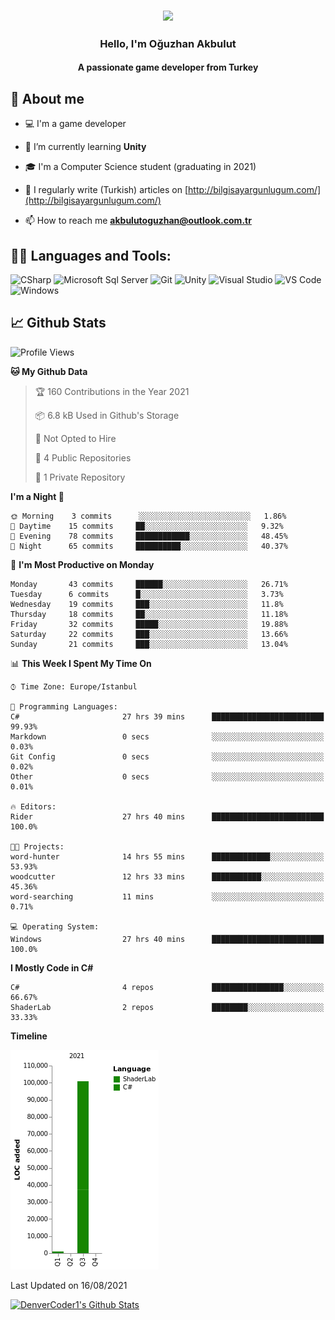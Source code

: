 <h3 align="center"><img width="30%" src="https://i.ibb.co/X8Kzg5W/playing-music-bro.png"></h3>

<h3 align="center">Hello, I'm Oğuzhan Akbulut</h3>
<h4 align="center">A passionate game developer from Turkey</h3>

## 📖 About me

- :computer: I'm a game developer

- 🌱 I’m currently learning **Unity**

- 🎓 I'm a Computer Science student (graduating in 2021)

- 📝 I regularly write (Turkish) articles on [http://bilgisayargunlugum.com/](http://bilgisayargunlugum.com/)

- 📫 How to reach me **akbulutoguzhan@outlook.com.tr**


## 👨‍💻 Languages and Tools:

![CSharp](https://img.shields.io/badge/-C%20Sharp-239120?logo=C-sharp&style=flat-square)
![Microsoft Sql Server](https://img.shields.io/badge/-Sql%20Server-CC2927?style=flat-square&logo=microsoft-sql-server&logoColor=ffffff)
![Git](https://img.shields.io/badge/-Git-%23F05032?style=flat-square&logo=git&logoColor=%23ffffff)
![Unity](https://img.shields.io/badge/-Unity-000000?logo=Unity&style=flat-square)
![Visual Studio](https://img.shields.io/badge/-Visual%20Studio-5C2D91?logo=Visual-Studio&style=flat-square)
![VS Code](http://img.shields.io/badge/-VS%20Code-007ACC?style=flat-square&logo=visual-studio-code&logoColor=ffffff)
![Windows](http://img.shields.io/badge/-Windows-0078D6?style=flat-square&logo=windows&logoColor=ffffff)

## 📈 Github Stats

<!--START_SECTION:waka-->
![Profile Views](http://img.shields.io/badge/Profile%20Views-8-blue)

**🐱 My Github Data** 

> 🏆 160 Contributions in the Year 2021
 > 
> 📦 6.8 kB Used in Github's Storage 
 > 
> 🚫 Not Opted to Hire
 > 
> 📜 4 Public Repositories 
 > 
> 🔑 1 Private Repository 
 > 
**I'm a Night 🦉** 

```text
🌞 Morning    3 commits      ░░░░░░░░░░░░░░░░░░░░░░░░░   1.86% 
🌆 Daytime    15 commits     ██░░░░░░░░░░░░░░░░░░░░░░░   9.32% 
🌃 Evening    78 commits     ████████████░░░░░░░░░░░░░   48.45% 
🌙 Night      65 commits     ██████████░░░░░░░░░░░░░░░   40.37%

```
📅 **I'm Most Productive on Monday** 

```text
Monday       43 commits     ██████░░░░░░░░░░░░░░░░░░░   26.71% 
Tuesday      6 commits      █░░░░░░░░░░░░░░░░░░░░░░░░   3.73% 
Wednesday    19 commits     ███░░░░░░░░░░░░░░░░░░░░░░   11.8% 
Thursday     18 commits     ██░░░░░░░░░░░░░░░░░░░░░░░   11.18% 
Friday       32 commits     █████░░░░░░░░░░░░░░░░░░░░   19.88% 
Saturday     22 commits     ███░░░░░░░░░░░░░░░░░░░░░░   13.66% 
Sunday       21 commits     ███░░░░░░░░░░░░░░░░░░░░░░   13.04%

```


📊 **This Week I Spent My Time On** 

```text
⌚︎ Time Zone: Europe/Istanbul

💬 Programming Languages: 
C#                       27 hrs 39 mins      █████████████████████████   99.93% 
Markdown                 0 secs              ░░░░░░░░░░░░░░░░░░░░░░░░░   0.03% 
Git Config               0 secs              ░░░░░░░░░░░░░░░░░░░░░░░░░   0.02% 
Other                    0 secs              ░░░░░░░░░░░░░░░░░░░░░░░░░   0.01%

🔥 Editors: 
Rider                    27 hrs 40 mins      █████████████████████████   100.0%

🐱‍💻 Projects: 
word-hunter              14 hrs 55 mins      █████████████░░░░░░░░░░░░   53.93% 
woodcutter               12 hrs 33 mins      ███████████░░░░░░░░░░░░░░   45.36% 
word-searching           11 mins             ░░░░░░░░░░░░░░░░░░░░░░░░░   0.71%

💻 Operating System: 
Windows                  27 hrs 40 mins      █████████████████████████   100.0%

```

**I Mostly Code in C#** 

```text
C#                       4 repos             ████████████████░░░░░░░░░   66.67% 
ShaderLab                2 repos             ████████░░░░░░░░░░░░░░░░░   33.33%

```


**Timeline**

![Chart not found](https://raw.githubusercontent.com/akbulutoguzhan/akbulutoguzhan/main/charts/bar_graph.png) 


 Last Updated on 16/08/2021
<!--END_SECTION:waka-->

<!-- https://github.com/anuraghazra/github-readme-stats -->
<a href="https://github.com/anuraghazra/github-readme-stats"><img alt="DenverCoder1's Github Stats" src="https://github-readme-stats.vercel.app/api?username=akbulutoguzhan&show_icons=true&count_private=true&hide=" /></a>
<!--START_SECTION:activity-->

